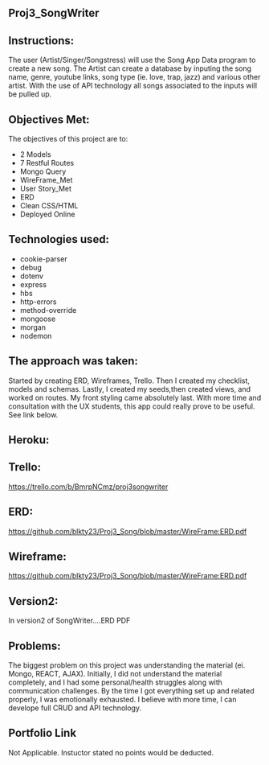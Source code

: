 ## Proj3_SongWriter

## Instructions:
The user (Artist/Singer/Songstress) will use the Song App Data program to create a new song.  The Artist can create a database by inputing the song name, genre, youtube links, song type (ie. love, trap, jazz) and various other artist. With the use of API technology all songs associated to the inputs will be pulled up.

## Objectives Met:
The objectives of this project are to:

- 2 Models
- 7 Restful Routes
- Mongo Query
- WireFrame_Met
- User Story_Met
- ERD
- Clean CSS/HTML
- Deployed Online

## Technologies used:
- cookie-parser
- debug
- dotenv
- express
- hbs
- http-errors
- method-override
- mongoose
- morgan
- nodemon

## The approach was taken:
Started by creating ERD, Wireframes, Trello.  Then I created my checklist, models and schemas. Lastly, I created my seeds,then created views, and worked on routes. My front styling came absolutely last. With more time and consultation with the UX students, this app could really prove to be useful. See link below.





## Heroku:


## Trello:
https://trello.com/b/BmrpNCmz/proj3songwriter


## ERD:
https://github.com/blkty23/Proj3_Song/blob/master/WireFrame:ERD.pdf

## Wireframe:
https://github.com/blkty23/Proj3_Song/blob/master/WireFrame:ERD.pdf

## Version2:
In version2 of SongWriter....ERD PDF

## Problems:
The biggest problem on this project was understanding the material (ei. Mongo, REACT, AJAX). Initially, I did not understand the material completely, and I had some personal/health struggles along with communication challenges.  By the time I got everything set up and related properly, I was emotionally exhausted.  I believe with more time, I can develope full CRUD and API technology.

## Portfolio Link
Not Applicable. Instuctor stated no points would be deducted.
